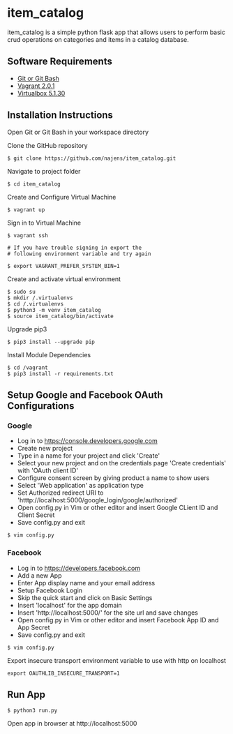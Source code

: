 # item_catalog

item_catalog is a simple python flask app that allows users to perform basic crud operations on categories and items in a catalog database.

## Software Requirements

- [Git or Git Bash](https://git-scm.com/downloads)
- [Vagrant 2.0.1](https://releases.hashicorp.com/vagrant/2.0.1/)
- [Virtualbox 5.1.30](https://www.virtualbox.org/wiki/Download_Old_Builds_5_1)

## Installation Instructions

Open Git or Git Bash in your workspace directory

Clone the GitHub repository
```
$ git clone https://github.com/najens/item_catalog.git
```
Navigate to project folder
```
$ cd item_catalog
```
Create and Configure Virtual Machine
```
$ vagrant up
```
Sign in to Virtual Machine
```
$ vagrant ssh

# If you have trouble signing in export the
# following environment variable and try again

$ export VAGRANT_PREFER_SYSTEM_BIN=1
```
Create and activate virtual environment
```
$ sudo su
$ mkdir /.virtualenvs
$ cd /.virtualenvs
$ python3 -m venv item_catalog
$ source item_catalog/bin/activate
```
Upgrade pip3
```
$ pip3 install --upgrade pip
```
Install Module Dependencies
```
$ cd /vagrant
$ pip3 install -r requirements.txt
```
## Setup Google and Facebook OAuth Configurations
### Google
- Log in to https://console.developers.google.com
- Create new project
- Type in a name for your project and click 'Create'
- Select your new project and on the credentials page 'Create credentials' with 'OAuth client ID'
- Configure consent screen by giving product a name to show users
- Select 'Web application' as application type
- Set Authorized redirect URI to 'htttp://localhost:5000/google_login/google/authorized'
- Open config.py in Vim or other editor and insert Google CLient ID and Client Secret
- Save config.py and exit
```
$ vim config.py
```

### Facebook
- Log in to https://developers.facebook.com
- Add a new App
- Enter App display name and your email address
- Setup Facebook Login
- Skip the quick start and click on Basic Settings
- Insert 'localhost' for the app domain
- Insert 'http://localhost:5000/' for the site url and save changes
- Open config.py in Vim or other editor and insert Facebook App ID and App Secret
- Save config.py and exit
```
$ vim config.py
```


Export insecure transport environment variable to use with http on localhost
```
export OAUTHLIB_INSECURE_TRANSPORT=1
```
## Run App
```
$ python3 run.py
```
Open app in browser at http://localhost:5000
